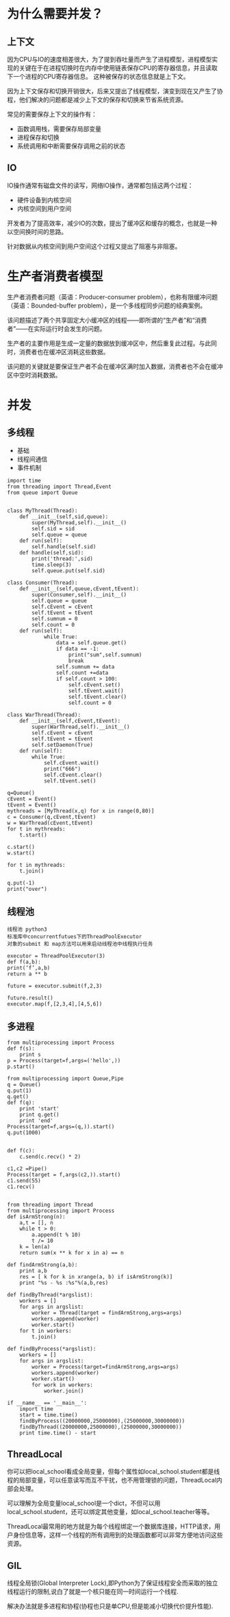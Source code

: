 # 为什么需要并发？
## 上下文
因为CPU与IO的速度相差很大，为了提到吞吐量而产生了进程模型，进程模型实现的关键在于在进程切换时在内存中使用链表保存CPU的寄存器信息，并且读取下一个进程的CPU寄存器信息。
这种被保存的状态信息就是上下文。

因为上下文保存和切换开销很大，后来又提出了线程模型，演变到现在又产生了协程，他们解决的问题都是减少上下文的保存和切换来节省系统资源。

常见的需要保存上下文的操作有：
- 函数调用栈，需要保存局部变量
- 进程保存和切换
- 系统调用和中断需要保存调用之前的状态

## IO
IO操作通常有磁盘文件的读写，网络IO操作，通常都包括这两个过程：
- 硬件设备到内核空间
- 内核空间到用户空间

开发者为了提高效率，减少IO的次数，提出了缓冲区和缓存的概念，也就是一种以空间换时间的思路。

针对数据从内核空间到用户空间这个过程又提出了阻塞与非阻塞。

# 生产者消费者模型

生产者消费者问题（英语：Producer-consumer problem），也称有限缓冲问题（英语：Bounded-buffer problem），是一个多线程同步问题的经典案例。

该问题描述了两个共享固定大小缓冲区的线程——即所谓的“生产者”和“消费者”——在实际运行时会发生的问题。

生产者的主要作用是生成一定量的数据放到缓冲区中，然后重复此过程。与此同时，消费者也在缓冲区消耗这些数据。

该问题的关键就是要保证生产者不会在缓冲区满时加入数据，消费者也不会在缓冲区中空时消耗数据。

# 并发
## 多线程
- 基础
- 线程间通信
- 事件机制

```
import time
from threading import Thread,Event
from queue import Queue

		
class MyThread(Thread):
	def __init__(self,sid,queue):
		super(MyThread,self).__init__()
		self.sid = sid
		self.queue = queue
	def run(self):
		self.handle(self.sid)
	def handle(self,sid):
		print('thread:',sid)
		time.sleep(3)
		self.queue.put(self.sid)

class Consumer(Thread):
	def __init__(self,queue,cEvent,tEvent):
		super(Consumer,self).__init__()
		self.queue = queue
		self.cEvent = cEvent
		self.tEvent = tEvent
		self.sumnum = 0
		self.count = 0
	def run(self):
			while True:
				data = self.queue.get()
				if data == -1:
					print("sum",self.sumnum)
					break
				self.sumnum += data
				self.count +=data
				if self.count > 100:
					self.cEvent.set()
					self.tEvent.wait()
					self.tEvent.clear()
					self.count = 0
		
class WarThread(Thread):
	def __init__(self,cEvent,tEvent):
		super(WarThread,self).__init__()
		self.cEvent = cEvent
		self.tEvent = tEvent
		self.setDaemon(True)
	def run(self):
		while True:
			self.cEvent.wait()
			print("666")
			self.cEvent.clear()
			self.tEvent.set()

q=Queue()
cEvent = Event()
tEvent = Event()
mythreads = [MyThread(x,q) for x in range(0,80)]
c = Consumer(q,cEvent,tEvent)
w = WarThread(cEvent,tEvent)
for t in mythreads:
	t.start()

c.start()
w.start()

for t in mythreads:
	t.join()

q.put(-1)	
print("over")
```

## 线程池

```
线程池 python3 
标准库中concurrentfutues下的ThreadPoolExecutor 
对象的submit 和 map方法可以用来启动线程池中线程执行任务

executor = ThreadPoolExecutor(3) 
def f(a,b): 
print(‘f’,a,b) 
return a ** b

future = executor.submit(f,2,3)

future.result() 
executor.map(f,[2,3,4],[4,5,6])
```

## 多进程
```
from multiprocessing import Process
def f(s):
    print s
p = Process(target=f,args=('hello',))
p.start()

from multiprocessing import Queue,Pipe
q = Queue()
q.put(1)
q.get()
def f(q):
    print 'start'
    print q.get()
    print 'end'
Process(target=f,args=(q,)).start()
q.put(1000)


def f(c):
    c.send(c.recv() * 2)

c1,c2 =Pipe()
Process(target = f,args(c2,)).start()
c1.send(55)
c1.recv()


from threading import Thread
from multiprocessing import Process
def isArmStrong(n):
    a,t = [], n
    while t > 0:
        a.append(t % 10)
        t /= 10
    k = len(a)
    return sum(x ** k for x in a) == n

def findArmStrong(a,b):
    print a,b
    res = [ k for k in xrange(a, b) if isArmStrong(k)]
    print "%s - %s :%s"%(a,b,res)

def findByThread(*argslist):
    workers = []
    for args in argslist:
        worker = Thread(target = findArmStrong,args=args)
        workers.append(worker)
        worker.start()
    for t in workers:
        t.join()

def findByProcess(*argslist):
    workers = []
    for args in argslist:
        worker = Process(target=findArmStrong,args=args)
        workers.append(worker)
        worker.start()
        for work in workers:
            worker.join()

if __name__ == '__main__':
    import time
    start = time.time()
    findByProcess((20000000,25000000),(25000000,30000000))
    findByThread((20000000,25000000),(25000000,30000000))
    print time.time() - start     
```

## ThreadLocal
你可以把local_school看成全局变量，但每个属性如local_school.student都是线程的局部变量，可以任意读写而互不干扰，也不用管理锁的问题，ThreadLocal内部会处理。

可以理解为全局变量local_school是一个dict，不但可以用local_school.student，还可以绑定其他变量，如local_school.teacher等等。

ThreadLocal最常用的地方就是为每个线程绑定一个数据库连接，HTTP请求，用户身份信息等，这样一个线程的所有调用到的处理函数都可以非常方便地访问这些资源。

## GIL
线程全局锁(Global Interpreter Lock),即Python为了保证线程安全而采取的独立线程运行的限制,说白了就是一个核只能在同一时间运行一个线程.

解决办法就是多进程和协程(协程也只是单CPU,但是能减小切换代价提升性能).
